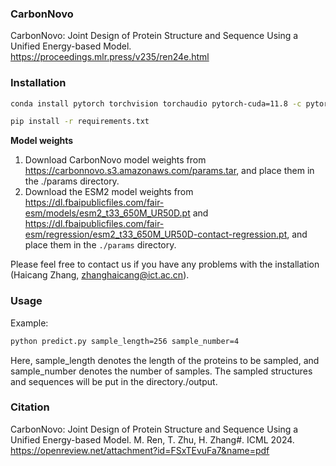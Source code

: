 
###  CarbonNovo
CarbonNovo: Joint Design of Protein Structure and Sequence Using a Unified Energy-based Model.
<https://proceedings.mlr.press/v235/ren24e.html> 

### Installation
```bash
conda install pytorch torchvision torchaudio pytorch-cuda=11.8 -c pytorch -c nvidia

pip install -r requirements.txt

```
**Model weights**
1. Download CarbonNovo model weights from <https://carbonnovo.s3.amazonaws.com/params.tar>, and place them in the ./params directory.
2. Download the ESM2 model weights from <https://dl.fbaipublicfiles.com/fair-esm/models/esm2_t33_650M_UR50D.pt> and <https://dl.fbaipublicfiles.com/fair-esm/regression/esm2_t33_650M_UR50D-contact-regression.pt>, and place them in the `./params` directory. 


Please feel free to contact us if you have any problems with the installation (Haicang Zhang, zhanghaicang@ict.ac.cn).
### Usage
Example:
```bash
python predict.py sample_length=256 sample_number=4
```
Here, sample_length denotes the length of the proteins to be sampled, and sample_number denotes the number of samples. The sampled structures and sequences will be put in the directory./output.


### Citation
CarbonNovo: Joint Design of Protein Structure and Sequence Using a Unified Energy-based Model. M. Ren, T. Zhu, H. Zhang#. ICML 2024. https://openreview.net/attachment?id=FSxTEvuFa7&name=pdf

